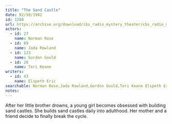 ```yaml
---
title: "The Sand Castle"
date: 02/10/1982
id: 1288
url: https://archive.org/download/cbs_radio_mystery_theater/cbs_radio_mystery_theater-1251-1300.zip/cbs_radio_mystery_theater-1251-1300%2Fcbsrmt_1288_sand_castle.mp3
actors:  
  - id: 27
    name: Norman Rose  
  - id: 69
    name: Jada Rowland  
  - id: 133
    name: Gordon Gould  
  - id: 26
    name: Teri Keane
writers:  
  - id: 43
    name: Elspeth Eric
searchable: Norman Rose,Jada Rowland,Gordon Gould,Teri Keane Elspeth Eric
notes:  
---
```

After her little brother drowns, a young girl becomes obsessed with building sand castles. She builds sand castles daily into adulthood. Her mother and a friend decide to finally break the cycle.